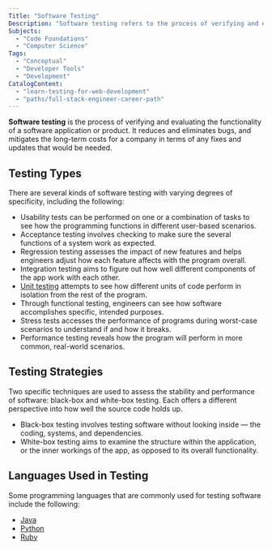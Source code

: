 ```yaml
---
Title: "Software Testing"
Description: "Software testing refers to the process of verifying and evaluating the function of a software application or product."
Subjects:
  - "Code Foundations"
  - "Computer Science"
Tags:
  - "Conceptual"
  - "Developer Tools"
  - "Development"
CatalogContent:
  - "learn-testing-for-web-development"
  - "paths/full-stack-engineer-career-path"
---
```


<link rel="canonical" href="https://www.codecademy.com/resources/blog/what-is-software-testing/" />

**Software testing** is the process of verifying and evaluating the functionality of a software application or product. It reduces and eliminates bugs, and mitigates the long-term costs for a company in terms of any fixes and updates that would be needed.

## Testing Types

There are several kinds of software testing with varying degrees of specificity, including the following:

- Usability tests can be performed on one or a combination of tasks to see how the programming functions in different user-based scenarios.
- Acceptance testing involves checking to make sure the several functions of a system work as expected.
- Regression testing assesses the impact of new features and helps engineers adjust how each feature affects with the program overall.
- Integration testing aims to figure out how well different components of the app work with each other.
- [Unit testing](https://www.codecademy.com/resources/docs/general/unit-testing) attempts to see how different units of code perform in isolation from the rest of the program.
- Through functional testing, engineers can see how software accomplishes specific, intended purposes.
- Stress tests accesses the performance of programs during worst-case scenarios to understand if and how it breaks.
- Performance testing reveals how the program will perform in more common, real-world scenarios.

## Testing Strategies

Two specific techniques are used to assess the stability and performance of software: black-box and white-box testing. Each offers a different perspective into how well the source code holds up.

- Black-box testing involves testing software without looking inside — the coding, systems, and dependencies.
- White-box testing aims to examine the structure within the application, or the inner workings of the app, as opposed to its overall functionality.

## Languages Used in Testing

Some programming languages that are commonly used for testing software include the following:

- [Java](https://www.codecademy.com/resources/docs/java)
- [Python](https://www.codecademy.com/resources/docs/python)
- [Ruby](https://www.codecademy.com/resources/docs/ruby)
